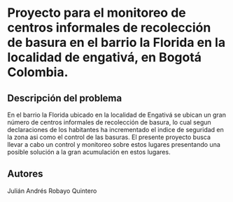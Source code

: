 # Proyecto para el monitoreo de centros informales de recolección de basura en el barrio la Florida en la localidad de engativá, en Bogotá Colombia.

## Descripción del problema
En el barrio la Florida ubicado en la localidad de Engativá se ubican un gran número de centros informales de recolección de basura, lo cual segun declaraciones de los habitantes ha incrementado el indice de seguridad en la zona asi como el control de las basuras. El presente proyecto busca llevar a cabo un control y monitoreo sobre estos lugares presentando una posible solución a la gran acumulación en estos lugares.

## Autores
Julián Andrés Robayo Quintero 
